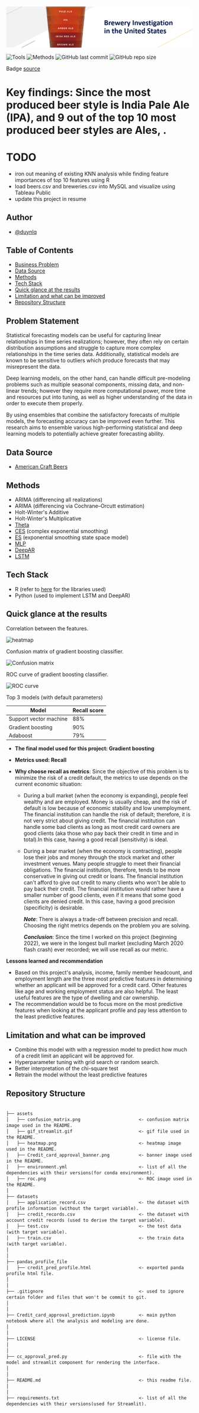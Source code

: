 ![banner](images/beer_analysis.png)

![Tools](https://img.shields.io/badge/Tools-R-lightgrey)
![Methods](https://img.shields.io/badge/Methods-KNN-red)
![GitHub last commit](https://img.shields.io/github/last-commit/duynlq/beer-analysis)
![GitHub repo size](https://img.shields.io/github/repo-size/duynlq/beer-analysis)

Badge [source](https://shields.io/)

# Key findings: Since the most produced beer style is India Pale Ale (IPA), and 9 out of the top 10 most produced beer styles are Ales, .
# TODO
- iron out meaning of existing KNN analysis while finding feature importances of top 10 features using R
- load beers.csv and breweries.csv into MySQL and visualize using Tableau Public
- update this project in resume

## Author
- [@duynlq](https://github.com/duynlq)

## Table of Contents

  - [Business Problem](#business-problem)
  - [Data Source](#data-source)
  - [Methods](#methods)
  - [Tech Stack](#tech-stack)
  - [Quick glance at the results](#quick-glance-at-the-results)
  - [Limitation and what can be improved](#limitation-and-what-can-be-improved)
  - [Repository Structure](#repository-structure)

## Problem Statement

Statistical forecasting models can be useful for capturing linear relationships in time series realizations; however, they often rely on certain distribution assumptions and struggle to capture more complex relationships in the time series data. Additionally, statistical models are known to be sensitive to outliers which produce forecasts that may misrepresent the data. 

Deep learning models, on the other hand, can handle difficult pre-modeling problems such as multiple seasonal components, missing data, and non-linear trends; however they require more computational power, more time and resources put into tuning, as well as higher understanding of the data in order to execute them properly.  

By using ensembles that combine the satisfactory forecasts of multiple models, the forecasting accuracy can be improved even further. This research aims to ensemble various high-performing statistical and deep learning models to potentially achieve greater forecasting ability.

## Data Source

- [American Craft Beers](https://forecasters.org/resources/time-series-data/m3-competition/](https://www.kaggle.com/datasets/nickhould/craft-cans))

## Methods

- ARIMA (differencing all realizations)
- ARIMA (differencing via Cochrane–Orcutt estimation)
- Holt-Winter's Additive
- Holt-Winter's Multiplicative
- [Theta](https://www.sciencedirect.com/science/article/abs/pii/S0169207000000662)
- [CES](https://onlinelibrary.wiley.com/doi/full/10.1002/nav.22074) (complex exponential smoothing)
- [ES](https://www.sciencedirect.com/science/article/abs/pii/S0169207001001108) (exponential smoothing state space model)
- [MLP](https://kourentzes.com/forecasting/2019/01/16/tutorial-for-the-nnfor-r-package/)
- [DeepAR](https://www.sciencedirect.com/science/article/pii/S0169207019301888)
- [LSTM](https://doi.org/10.1162/neco.1997.9.8.1735)
  
## Tech Stack
- R (refer to [here](https://github.com/tiddles585/Capstone/blob/duy_branch/R/Functions.R) for the libraries used)
- Python (used to implement LSTM and DeepAR)

## Quick glance at the results

Correlation between the features.

![heatmap](assets/heatmap.png)

Confusion matrix of gradient boosting classifier.

![Confusion matrix](assets/confusion_matrix.png)

ROC curve of gradient boosting classifier.

![ROC curve](assets/roc.png)

Top 3 models (with default parameters)

| Model     	                | Recall score 	|
|-------------------	        |------------------	|
| Support vector machine     	| 88% 	            |
| Gradient boosting    	        | 90% 	            |
| Adaboost               	    | 79% 	            |



- **The final model used for this project: Gradient boosting**
- **Metrics used: Recall**
- **Why choose recall as metrics**:
  Since the objective of this problem is to minimize the risk of a credit default, the metrics to use depends on the current economic situation:

  - During a bull market (when the economy is expanding), people feel wealthy and are employed. Money is usually cheap, and the risk of default is low because of economic stability and low unemployment. The financial institution can handle the risk of default; therefore, it is not very strict about giving credit. The financial institution can handle some bad clients as long as most credit card owners are good clients (aka those who pay back their credit in time and in total).In this case, having a good recall (sensitivity) is ideal.

  - During a bear market (when the economy is contracting), people lose their jobs and money through the stock market and other investment venues. Many people struggle to meet their financial obligations. The financial institution, therefore, tends to be more conservative in giving out credit or loans. The financial institution can't afford to give out credit to many clients who won't be able to pay back their credit. The financial institution would rather have a smaller number of good clients, even if it means that some good clients are denied credit. In this case, having a good precision (specificity) is desirable.

    ***Note***: There is always a trade-off between precision and recall. Choosing the right metrics depends on the problem you are solving.

    ***Conclusion***: Since the time I worked on this project (beginning 2022), we were in the longest bull market (excluding March 2020 flash crash) ever recorded; we will use recall as our metric.


 **Lessons learned and recommendation**

- Based on this project's analysis, income, family member headcount, and employment length are the three most predictive features in determining whether an applicant will be approved for a credit card. Other features like age and working employment status are also helpful. The least useful features are the type of dwelling and car ownership.
- The recommendation would be to focus more on the most predictive features when looking at the applicant profile and pay less attention to the least predictive features.

## Limitation and what can be improved

- Combine this model with with a regression model to predict how much of a credit limit an applicant will be approved for.
- Hyperparameter tuning with grid search or random search.
- Better interpretation of the chi-square test
- Retrain the model without the least predictive features

## Repository Structure
```

├── assets
│   ├── confusion_matrix.png                      <- confusion matrix image used in the README.
│   ├── gif_streamlit.gif                         <- gif file used in the README.
│   ├── heatmap.png                               <- heatmap image used in the README.
│   ├── Credit_card_approval_banner.png           <- banner image used in the README.
│   ├── environment.yml                           <- list of all the dependencies with their versions(for conda environment).
│   ├── roc.png                                   <- ROC image used in the README.
│
├── datasets
│   ├── application_record.csv                    <- the dataset with profile information (without the target variable).
│   ├── credit_records.csv                        <- the dataset with account credit records (used to derive the target variable).
│   ├── test.csv                                  <- the test data (with target variable).
│   ├── train.csv                                 <- the train data (with target variable).
│
│
├── pandas_profile_file
│   ├── credit_pred_profile.html                  <- exported panda profile html file.
│
│
├── .gitignore                                    <- used to ignore certain folder and files that won't be commit to git.
│
│
├── Credit_card_approval_prediction.ipynb         <- main python notebook where all the analysis and modeling are done.
│
│
├── LICENSE                                       <- license file.
│
│
├── cc_approval_pred.py                           <- file with the model and streamlit component for rendering the interface.
│
│
├── README.md                                     <- this readme file.
│
│
├── requirements.txt                              <- list of all the dependencies with their versions(used for Streamlit).

```
